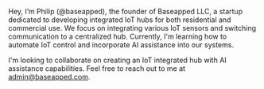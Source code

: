 Hey, I’m Philip (@baseapped), the founder of Baseapped LLC, 
a startup dedicated to developing integrated IoT hubs for both residential and commercial use.
We focus on integrating various IoT sensors and switching communication to a centralized hub. Currently,
I'm learning how to automate IoT control and incorporate AI assistance into our systems.

I'm looking to collaborate on creating an IoT integrated hub with AI assistance capabilities.
Feel free to reach out to me at admin@baseapped.com.
